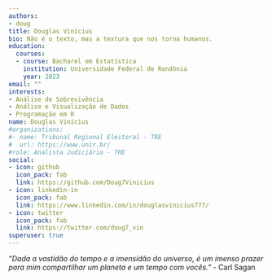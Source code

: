 ```yaml
---
authors:
- doug
title: Douglas Vinícius
bio: Não é o texto, mas a textura que nos torna humanos.
education:
  courses:
  - course: Bacharel em Estatística
    institution: Universidade Federal de Rondônia
    year: 2023
email: ""
interests:
- Análise de Sobrevivência
- Análise e Visualização de Dados
- Programação em R
name: Douglas Vinícius
#organizations:
#- name: Tribunal Regional Eleitoral - TRE
#  url: https://www.unir.br/
#role: Analista Judiciário - TRE
social:
- icon: github
  icon_pack: fab
  link: https://github.com/Doug7Vinicius
- icon: linkedin-in
  icon_pack: fab
  link: https://www.linkedin.com/in/douglasvinicius777/
- icon: twitter
  icon_pack: fab
  link: https://twitter.com/doug7_vin
superuser: true
---
```


*“Dada a vastidão do tempo e a imensidão do universo, é um imenso prazer para mim compartilhar um planeta e um tempo com vocês.”* - Carl Sagan

